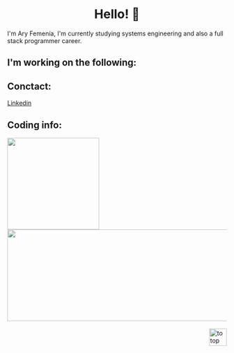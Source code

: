 <h1 align="center"> Hello! 👋</h1>

I'm Ary Femenía, I'm currently studying systems engineering and also a full stack programmer career.

## I'm working on the following:
<!--
**ary8855/ary8855** is a ✨ _special_ ✨ repository because its `README.md` (this file) appears on your GitHub profile.

Here are some ideas to get you started:

- 🔭 I’m currently working on ...
- 🌱 I’m currently learning ...
- 👯 I’m looking to collaborate on ...
- 🤔 I’m looking for help with ...
- 💬 Ask me about ...
- 📫 How to reach me: ...
- ⚡ Fun fact: ...
-->

## Conctact:
[Linkedin](https://www.linkedin.com/in/aryfemenia/)

## Coding info:
<a href="https://github.com/ary8855/ary8855">
  <img align="center" src="https://github-readme-stats.vercel.app/api/top-langs/?username=ary8855&tex&title_color=ffffff&text_color=c9cacc&icon_color=2bbc8a&bg_color=1d1f21&langs_count=3" height="211px"/>
</a>
 <a href="https://github.com/anuraghazra/github-readme-stats" >
  <img align="center" src="https://github-readme-stats.vercel.app/api?username=ary8855&tex&title_color=ffffff&text_color=c9cacc&icon_color=2bbc8a&bg_color=1d1f21&langs_count=3" height="211px" width="540"/>
</a>
</br>
</br>
<a href="https://github.com/ary8855#hello-there-general-kenobi">
<img align="right" src="https://user-images.githubusercontent.com/83776673/130362732-2bf87472-7046-48a9-b9ea-6017b8dae060.png" alt="to top" height="40px" width="40px" >
</a>
